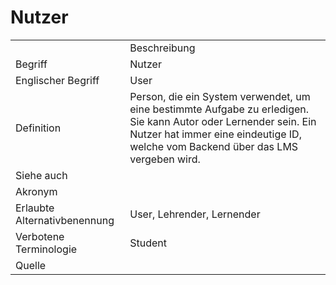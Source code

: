 # Nutzer

<link-summary rel="summary"/>
<card-summary rel="summary"/>
<web-summary rel="summary"/>


<table>
    <tr>
        <td></td>
        <td>Beschreibung</td>
    </tr>
    <tr>
        <td>Begriff</td>
        <td>Nutzer</td>
    </tr>
    <tr>
        <td>Englischer Begriff</td>
        <td>User</td>
    </tr>
    <tr>
        <td>Definition</td>
        <td id="summary" >Person, die ein System verwendet, um eine bestimmte Aufgabe zu erledigen. Sie kann Autor oder Lernender sein.
        Ein Nutzer hat immer eine eindeutige ID, welche vom Backend über das LMS vergeben wird.</td>
    </tr>  
    <tr>
        <td>Siehe auch</td>
        <td></td>
    </tr>
    <tr>
        <td>Akronym</td>
        <td></td>
    </tr>
   <tr>
        <td>Erlaubte Alternativbenennung</td>
        <td>User, Lehrender, Lernender</td>
    </tr>
   <tr>
        <td>Verbotene Terminologie</td>
        <td>Student</td>
    </tr>
   <tr>
        <td>Quelle</td>
        <td></td>
    </tr>
</table>